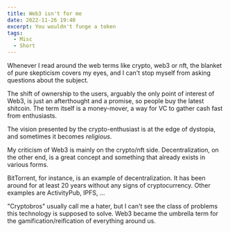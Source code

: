 ```yaml
---
title: Web3 isn't for me
date: 2022-11-26 19:40
excerpt: You wouldn't funge a token
tags:
  - Misc
  - Short
---
```


Whenever I read around the web terms like crypto, web3 or nft, the blanket of pure skepticism covers my eyes, and I can't stop myself from asking questions about the subject.

The shift of ownership to the users, arguably the only point of interest of Web3, is just an afterthought and a promise, so people buy the latest shitcoin.
The term itself is a money-mover, a way for VC to gather cash fast from enthusiasts.

The vision presented by the crypto-enthusiast is at the edge of dystopia, and sometimes it becomes _religious_.

My criticism of Web3 is mainly on the crypto/nft side. Decentralization, on the other end, is a great concept and something that already exists in various forms.

BitTorrent, for instance, is an example of decentralization. It has been around for at least 20 years without any signs of cryptocurrency.
Other examples are ActivityPub, IPFS, ...

"Cryptobros" usually call me a hater, but I can't see the class of problems this technology is supposed to solve.
Web3 became the umbrella term for the gamification/reification of everything around us.
